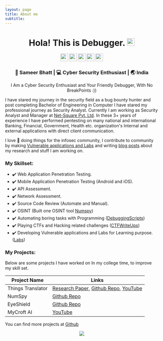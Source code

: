 ```yaml
---
layout: page
title: About me
subtitle: 
---
```


<div align="center">
  <h1> Hola! This is Debugger. <img src="https://media.giphy.com/media/hvRJCLFzcasrR4ia7z/giphy.gif" width="25px"></h1>
</div>

<p align='center'> 
<a href="https://www.linkedin.com/in/bhatt-sameer"><img height="25" src="https://img.shields.io/badge/LinkedIn-0077B5?style=for-the-badge&logo=linkedin&logoColor=white"></a>
<a href="https://twitter.com/sameer_bhatt5"><img height="25" src="https://img.shields.io/badge/twitter-%231DA1F2.svg?&style=for-the-badge&logo=twitter&logoColor=white"></a>
<a href="https://bhattsameer.github.io"><img height="25" src="https://img.shields.io/badge/Website-%23354230.svg?&style=for-the-badge&logo=medium&logoColor=white"></a>
<a href="https://instagram.com/sameer_bhatt5"><img height="25" src="https://img.shields.io/badge/instagram-%23E4405F.svg?&style=for-the-badge&logo=instagram&logoColor=white"></a>
<a href="https://www.buymeacoffee.com/bhattsameer"><img height="25" src="https://img.shields.io/badge/buymeatea-%23fffdd0.svg?&style=for-the-badge&logo=buymeacoffee&logoColor=yellow"></a></p>

<div align="center">
<h3> 👦 Sameer Bhatt | 💻 Cyber Security Enthusiast | 🌏 India </h3> 
</div>
<div align="center">
<p>  
I Am a Cyber Security Enthusiast and Your Friendly Debugger, With No BreakPoints :)) 
</p>
</div>

I have stared my journey in the security field as a bug bounty hunter and post completing Bachelor of Engineering in Computer I have stared my professional journey as Security Analyst. Currently I am working as Security Analyst and Manager at [Net-Square Pvt. Ltd](https://net-square.com). In these 3+ years of experience I have performed pentesting on many national and international Banking, Financial, Government, Health etc. organization's Internal and external applications with direct client communication.  

I love 💖 doing things for the infosec community, I contribute to community by making [Vulnerable applications and Labs](https://bhattsameer.github.io/labs) and writing [blog posts](https://bhattsameer.github.io) about my research and stuff I am working on.

### My Skillset: 

- ✔️ Web Application Penetration Testing. 
- ✔️ Mobile Application Penetration Testing (Android and iOS).
- ✔️ API Assessment. 
- ✔️ Network Assessment.
- ✔️ Source Code Review (Automate and Manual).
- ✔️ OSINT (Built one OSINT tool [Numspy](https://github.com/bhattsameer/numspy))
- ✔️ Automating boring tasks with Programming ([DebuggingScripts](https://github.com/bhattsameer/devtool-snippets-forhacks)) 
- ✔️ Playing CTFs and Hacking related challenges ([CTFWriteUps](https://github.com/bhattsameer/CTFWriteUps))
- ✔️ Developing Vulnerable applications and Labs for Learning purpose. ([Labs](https://bhattsameer.github.io/labs))

### My Projects: 

Below are some projects I have worked on In my college time, to improve my skill set.

| Project Name | Links |
|--------------|-------|
| Things Translator| [Research Paper](http://ijsart.com/Home/IssueDetail/20872), [Github Repo](https://github.com/bhattsameer/ThingsTranslator), [YouTube](https://www.youtube.com/watch?v=xYSLxFrCJt0) |
| NumSpy | [Github Repo](https://github.com/bhattsameer/numspy) |
| EyeShield| [Github Repo](https://github.com/bhattsameer/Eyeshield) |
| MyCroft AI | [YouTube](https://www.youtube.com/watch?v=zOucJxqYTtM) |  

You can find more projects at [Github](https://github.com/bhattsameer/)

<p align='center'>
<a href="https://hits.seeyoufarm.com"><img src="https://hits.seeyoufarm.com/api/count/incr/badge.svg?url=https%3A%2F%2Fbhattsameer.github.io&count_bg=%2379C83D&title_bg=%23555555&icon=&icon_color=%23E7E7E7&title=Visitors&edge_flat=false"/></a>
</p>
